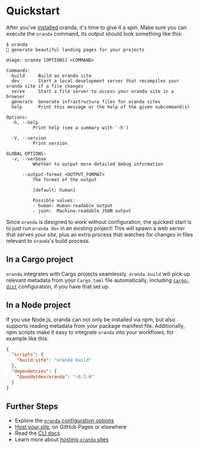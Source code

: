 # Quickstart

After you've [installed](./install.md) oranda, it's time to give it a spin. Make sure you can execute the
`oranda` command, its output should look something like this:

```
$ oranda
🎁 generate beautiful landing pages for your projects

Usage: oranda [OPTIONS] <COMMAND>

Commands:
  build     Build an oranda site
  dev       Start a local development server that recompiles your oranda site if a file changes
  serve     Start a file server to access your oranda site in a browser
  generate  Generate infrastructure files for oranda sites
  help      Print this message or the help of the given subcommand(s)

Options:
  -h, --help
          Print help (see a summary with '-h')

  -V, --version
          Print version

GLOBAL OPTIONS:
  -v, --verbose
          Whether to output more detailed debug information

      --output-format <OUTPUT_FORMAT>
          The format of the output
          
          [default: human]

          Possible values:
          - human: Human-readable output
          - json:  Machine-readable JSON output
```

Since `oranda` is designed to work without configuration, the quickest start is to just run `oranda dev` in an
existing project! This will spawn a web server that serves your site, plus an extra process that watches for 
changes in files relevant to `oranda`'s build process.

## In a Cargo project

`oranda` integrates with Cargo projects seamlessly. `oranda build` will pick up relevant
metadata from your `Cargo.toml` file automatically, including [`cargo-dist`] configuration,
if you have that set up.

## In a Node project

If you use Node.js, oranda can not only be installed via npm, but also supports reading metadata
from your package manifest file. Additionally, npm scripts make it easy to integrate `oranda` into
your workflows, for example like this:

```json
{
  "scripts": {
    "build:site": "oranda build"
  },
  "dependencies": {
    "@axodotdev/oranda": "~0.3.0"
  }
}
```

## Further Steps

- Explore the [`oranda` configuration options](./configuration.md)
- [Host your site](./hosting.md), on GitHub Pages or elsewhere
- Read the [CLI docs](./cli.md)
- Learn more about [hosting `oranda` sites](./hosting.md)

[`cargo-dist`]: https://opensource.axo.dev/cargo-dist
